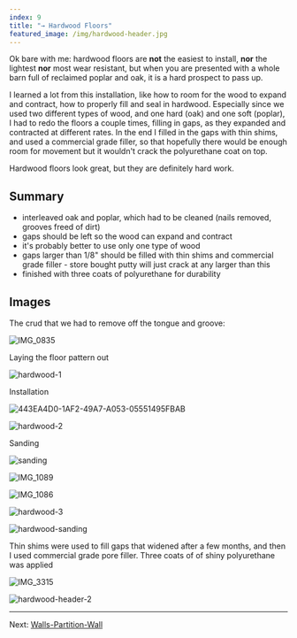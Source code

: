 ```yaml
---
index: 9
title: "→ Hardwood Floors"
featured_image: /img/hardwood-header.jpg
---
```


Ok bare with me: hardwood floors are **not** the easiest to install, **nor** the lightest **nor** most wear resistant, but when you are presented with a whole barn full of reclaimed poplar and oak, it is a hard prospect to pass up. 

I learned a lot from this installation, like how to room for the wood to expand and contract, how to properly fill and seal in hardwood. Especially since we used two different types of wood, and one hard (oak) and one soft (poplar), I had to redo the floors a couple times, filling in gaps, as they expanded and contracted at different rates. In the end I filled in the gaps with thin shims, and used a commercial grade filler, so that hopefully there would be enough room for movement but it wouldn't crack the polyurethane coat on top. 

Hardwood floors look great, but they are definitely hard work. 

## Summary
- interleaved oak and poplar, which had to be cleaned (nails removed, grooves freed of dirt)
- gaps should be left so the wood can expand and contract
- it's probably better to use only one type of wood
- gaps larger than 1/8" should be filled with thin shims and commercial grade filler - store bought putty will just crack at any larger than this
- finished with three coats of polyurethane for durability

## Images

The crud that we had to remove off the tongue and groove: 

![IMG_0835](img/IMG_0835.jpg)

Laying the floor pattern out


![hardwood-1](img/hardwood-1.jpg)

Installation

![443EA4D0-1AF2-49A7-A053-05551495FBAB](img/443EA4D0-1AF2-49A7-A053-05551495FBAB.jpg)

![hardwood-2](img/hardwood-2.jpeg)


Sanding

![sanding](img/sanding.gif)


![IMG_1089](img/IMG_1089.jpg)

![IMG_1086](img/IMG_1086.jpg)


![hardwood-3](img/hardwood-3.jpg)

![hardwood-sanding](img/hardwood-sanding.jpg)

Thin shims were used to fill gaps that widened after a few months, and then I used commercial grade pore filler. Three coats of of shiny polyurethane was applied

![IMG_3315](img/IMG_3315.jpg)

![hardwood-header-2](img/hardwood-header-2.jpg)

---

Next:  [Walls-Partition-Wall](Walls-Partition-Wall.md)
